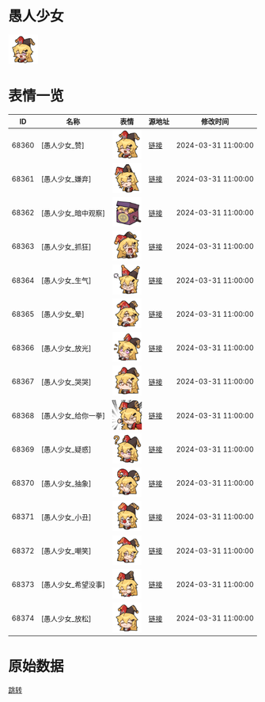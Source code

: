 # 愚人少女

<img src="./cover.png" height="60" alt="cover" />

# 表情一览

|ID|名称|表情|源地址|修改时间|
|----|----|----|----|----|
|68360|[愚人少女_赞]|<img src="./pic/068360_%5B愚人少女_赞%5D.png" height="60" alt="赞"/>|[链接](https://i0.hdslb.com/bfs/garb/8f7b1fb686bffc4c01825ee9ce6e6e8e2164d8da.png)|2024-03-31 11:00:00|
|68361|[愚人少女_嫌弃]|<img src="./pic/068361_%5B愚人少女_嫌弃%5D.png" height="60" alt="嫌弃"/>|[链接](https://i0.hdslb.com/bfs/garb/1b991f7f23cf6225a0f0587bbf0fd668fb096024.png)|2024-03-31 11:00:00|
|68362|[愚人少女_暗中观察]|<img src="./pic/068362_%5B愚人少女_暗中观察%5D.png" height="60" alt="暗中观察"/>|[链接](https://i0.hdslb.com/bfs/garb/1d0b00d3e9d4fe5e6f2f6ce967e94127fc20a70d.png)|2024-03-31 11:00:00|
|68363|[愚人少女_抓狂]|<img src="./pic/068363_%5B愚人少女_抓狂%5D.png" height="60" alt="抓狂"/>|[链接](https://i0.hdslb.com/bfs/garb/ab4134cb35fa8fb0db036bac266cf4c90bfbfb07.png)|2024-03-31 11:00:00|
|68364|[愚人少女_生气]|<img src="./pic/068364_%5B愚人少女_生气%5D.png" height="60" alt="生气"/>|[链接](https://i0.hdslb.com/bfs/garb/da7c4e145ce74f23a4a1677eaaf70ab3cddea5aa.png)|2024-03-31 11:00:00|
|68365|[愚人少女_晕]|<img src="./pic/068365_%5B愚人少女_晕%5D.png" height="60" alt="晕"/>|[链接](https://i0.hdslb.com/bfs/garb/2c6eba3fc8a7b55c0d237faf540814797608144d.png)|2024-03-31 11:00:00|
|68366|[愚人少女_放光]|<img src="./pic/068366_%5B愚人少女_放光%5D.png" height="60" alt="放光"/>|[链接](https://i0.hdslb.com/bfs/garb/ba5eab309f65df9d52d7cf101905c096d12ce52d.png)|2024-03-31 11:00:00|
|68367|[愚人少女_哭哭]|<img src="./pic/068367_%5B愚人少女_哭哭%5D.png" height="60" alt="哭哭"/>|[链接](https://i0.hdslb.com/bfs/garb/f988e6677cb774b829d0171d47edcf3f22a93ec2.png)|2024-03-31 11:00:00|
|68368|[愚人少女_给你一拳]|<img src="./pic/068368_%5B愚人少女_给你一拳%5D.png" height="60" alt="给你一拳"/>|[链接](https://i0.hdslb.com/bfs/garb/17eb889a405b376b0b763eab09c8a4bfdb6ab0dc.png)|2024-03-31 11:00:00|
|68369|[愚人少女_疑惑]|<img src="./pic/068369_%5B愚人少女_疑惑%5D.png" height="60" alt="疑惑"/>|[链接](https://i0.hdslb.com/bfs/garb/cec460b6b7d0fd98be617e2a7b5d107530dfc106.png)|2024-03-31 11:00:00|
|68370|[愚人少女_抽象]|<img src="./pic/068370_%5B愚人少女_抽象%5D.png" height="60" alt="抽象"/>|[链接](https://i0.hdslb.com/bfs/garb/0e076e9e1ef00b3b6945cb9a5a796c447b2b6220.png)|2024-03-31 11:00:00|
|68371|[愚人少女_小丑]|<img src="./pic/068371_%5B愚人少女_小丑%5D.png" height="60" alt="小丑"/>|[链接](https://i0.hdslb.com/bfs/garb/d049b69688edf3af8fbcee557134fa06adb6619d.png)|2024-03-31 11:00:00|
|68372|[愚人少女_嘲笑]|<img src="./pic/068372_%5B愚人少女_嘲笑%5D.png" height="60" alt="嘲笑"/>|[链接](https://i0.hdslb.com/bfs/garb/a43a256b70a722c922393c6a9bdf3c03e1228438.png)|2024-03-31 11:00:00|
|68373|[愚人少女_希望没事]|<img src="./pic/068373_%5B愚人少女_希望没事%5D.png" height="60" alt="希望没事"/>|[链接](https://i0.hdslb.com/bfs/garb/4cbd7d2bd660c2e72bbcd9145541be86072221bd.png)|2024-03-31 11:00:00|
|68374|[愚人少女_放松]|<img src="./pic/068374_%5B愚人少女_放松%5D.png" height="60" alt="放松"/>|[链接](https://i0.hdslb.com/bfs/garb/63bc4b64e6cbcb8a04d7245d19b0af4884c14238.png)|2024-03-31 11:00:00|

# 原始数据

[跳转](./raw.json)

